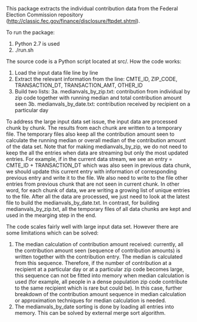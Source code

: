 This package extracts the individual contribution data from the Federal Election Commission repository (http://classic.fec.gov/finance/disclosure/ftpdet.shtml).

To run the package:
1. Python 2.7 is used 
2. ./run.sh

The source code is a Python script located at src/. How the code works:
1. Load the input data file line by line
2. Extract the relevant information from the line: CMTE_ID, ZIP_CODE, TRANSACTION_DT, TRANSACTION_AMT, OTHER_ID
3. Build two lists:
   3a. medianvals_by_zip.txt: contribution from individual by zip code together with running median and total contribution amount seen 
   3b. medianvals_by_date.txt: contribution received by recipient on a particular day

To address the large input data set issue, the input data are processed chunk by chunk. The results from each chunk are written to a temporary file. The temporary files also keep all the contribution amount seen to calculate the running median or overall median of the contribution amount of the data set. Note that for making medianvals_by_zip, we do not need to keep the all the entries when data are streaming but only the most updated entries. For example, if in the current data stream, we see an entry = CMTE_ID + TRANSACTION_DT which was also seen in previous data chunk, we should update this current entry with information of corresponding previous entry and write it to the file. We also need to write to the file other entries from previous chunk that are not seen in current chunk. In other word, for each chunk of data, we are writing a growing list of unique entries to the file. After all the data are processed, we just need to look at the latest file to build the medianvals_by_date.txt. In contrast, for building medianvals_by_zip.txt, all the temporary files of all data chunks are kept and used in the mearging step in the end.       

The code scales fairly well with large input data set. However there are some limitations which can be solved:
1. The median calculation of contribution amount received: currently, all the contribution amount seen (sequence of contribution amounts) is written together with the contribution entry. The median is calculated from this sequence. Therefore, if the number of contribution at a recipient at a particular day or at a particular zip code becomes large, this sequence can not be fitted into memory when median calculation is used (for example, all people in a dense population zip code contribute to the same recipient which is rare but could be). In this case, further breakdown of the contribution amount sequence in median calculation or approximation techniques for median calculation is needed.
2. The medianvals_by_date sorting is done by loading all entries into memory. This can be solved by external merge sort algorithm.
  
  

